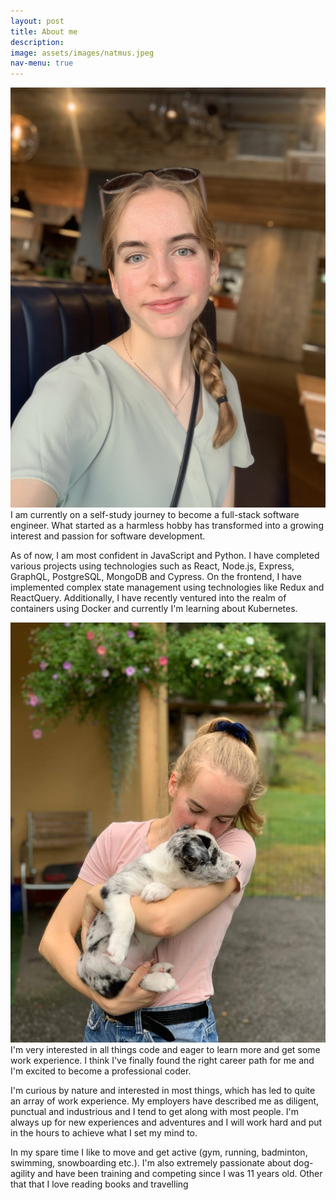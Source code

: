 ```yaml
---
layout: post
title: About me
description: 
image: assets/images/natmus.jpeg
nav-menu: true
---
```


<p><span class="image left"><img src="assets/images/IMG_3549.jpg" alt="" /></span>I am currently on a self-study journey to become a full-stack software engineer. What started as a harmless hobby has transformed into a growing interest and passion for software development.</p>

<p>As of now, I am most confident in JavaScript and Python. I have completed various projects using technologies such as React, Node.js, Express, GraphQL, PostgreSQL, MongoDB and Cypress. On the frontend, I have implemented complex state management using technologies like Redux and ReactQuery. Additionally, I have recently ventured into the realm of containers using Docker and currently I'm learning about Kubernetes.</p>

<p><span class="image right"><img src="assets/images/B.jpeg" alt="" /></span>I'm very interested in all things code and eager to learn more and get some work experience. I think I've finally found the right career path for me and I'm excited to become a professional coder.</p>

<p>I'm curious by nature and interested in most things, which has led to quite an array of work experience. My employers have described me as diligent, punctual and industrious and I tend to get along with most people. I'm always up for new experiences and adventures and I will work hard and put in the hours to achieve what I set my mind to.</p>

<p> In my spare time I like to move and get active (gym, running, badminton, swimming, snowboarding etc.). I'm also extremely passionate about dog-agility and have been training and competing since I was 11 years old. Other that that I love reading books and travelling</p>



